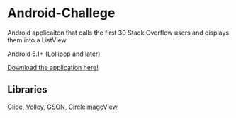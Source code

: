 # Android-Challege
Android applicaiton that calls the first 30 Stack Overflow users and displays them into a ListView

Android 5.1+ (Lollipop and later)

[Download the application here!](https://github.com/SixTfour/Android-Challege/raw/master/Release/Android-Challenge-v1.0.apk)

## Libraries
[Glide](https://bumptech.github.io/glide/), [Volley](https://github.com/google/volley), [GSON](https://github.com/google/gson), [CircleImageView](https://github.com/hdodenhof/CircleImageView)